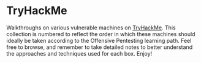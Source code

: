 # TryHackMe
Walkthroughs on various vulnerable machines on [TryHackMe](https://tryhackme.com/).
This collection is numbered to reflect the order in which these machines should ideally be taken according to the Offensive Pentesting learning path.
Feel free to browse, and remember to take detailed notes to better understand the approaches and techniques used for each box.
Enjoy!